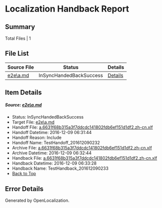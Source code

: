 # <a name='report-top'></a> Localization Handback Report

## Summary
 Total Files | 1

## File List
 Source File | Status | Details 
 ----------- | ------ | ------- 
 [e2e\a.md](https://github.com/OpenLocalizationTestOrg/ol-test0/blob/c86a9e9f7f4076bbe5f9bd525e0c9d391d803fd4/e2e/a.md) | InSyncHandedBackSuccess | [Details](#7ce7b2289b005ba6048c478ead46dcf0d1896e261)

## Item Details
##### <a name='7ce7b2289b005ba6048c478ead46dcf0d1896e261'></a> Source: [e2e\a.md](https://github.com/OpenLocalizationTestOrg/ol-test0/blob/c86a9e9f7f4076bbe5f9bd525e0c9d391d803fd4/e2e/a.md)
* Status: InSyncHandedBackSuccess
* Target File: [e2e\a.md](https://github.com/OpenLocalizationTestOrg/ol-test0-zhcn/blob/6e49123028238df2c55d5c6258bcdb8a8e992bda/e2e/a.md)
* Handoff File: [a.6631f68b315a3f7ddcdc141802fdb6ef151d1df2.zh-cn.xlf](https://github.com/OpenLocalizationTestOrg/ol-test0-handoff/blob/c83d0c3725e7d37f7c47cb1c6d34409ade46656b/ol-handoff/OpenLocalizationTestOrg/ol-test0-zhcn/qimu/ht/a.6631f68b315a3f7ddcdc141802fdb6ef151d1df2.zh-cn.xlf)
* Handoff Datetime: 2016-12-09 06:31:44
* Handoff Reason: Include
* Handoff Name: TestHandoff_201612090232
* Archive File: [a.6631f68b315a3f7ddcdc141802fdb6ef151d1df2.zh-cn.xlf](https://github.com/OpenLocalizationTestOrg/ol-test0-handoff/blob/1ae265d42bd5b230a4bb48ca42caa7c07431fd9e/ol-archive/OpenLocalizationTestOrg/ol-test0-zhcn/qimu/ht/a.6631f68b315a3f7ddcdc141802fdb6ef151d1df2.zh-cn.xlf)
* Archive Datetime: 2016-12-09 06:32:44
* Handback File: [a.6631f68b315a3f7ddcdc141802fdb6ef151d1df2.zh-cn.xlf](https://github.com/OpenLocalizationTestOrg/ol-test0-handback/blob/8c916bf35b726b4fa90a99e5788d051e7f72711a/ol-handback/OpenLocalizationTestOrg/ol-test0-zhcn/qimu/ht/a.6631f68b315a3f7ddcdc141802fdb6ef151d1df2.zh-cn.xlf)
* Handback Datetime: 2016-12-09 06:33:28
* Handback Name: TestHandback_201612090233
* [Back to Top](#report-top)


## Error Details

Generated by OpenLocalization.
